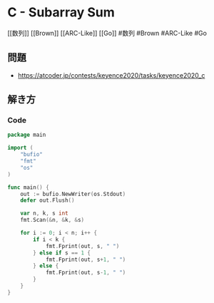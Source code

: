 # C - Subarray Sum
[[数列]] [[Brown]] [[ARC-Like]] [[Go]]
#数列 #Brown #ARC-Like #Go 

## 問題
- https://atcoder.jp/contests/keyence2020/tasks/keyence2020_c

## 解き方
### Code
```go
package main

import (
	"bufio"
	"fmt"
	"os"
)

func main() {
	out := bufio.NewWriter(os.Stdout)
	defer out.Flush()

	var n, k, s int
	fmt.Scan(&n, &k, &s)

	for i := 0; i < n; i++ {
		if i < k {
			fmt.Fprint(out, s, " ")
		} else if s == 1 {
			fmt.Fprint(out, s+1, " ")
		} else {
			fmt.Fprint(out, s-1, " ")
		}
	}
}
```